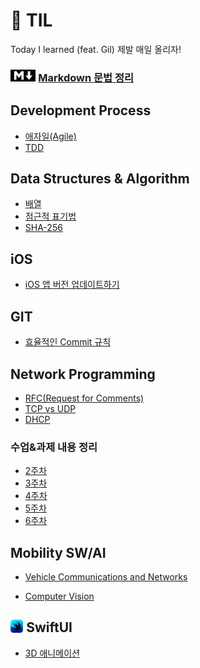 # 🔎 TIL

Today I learned (feat. Gil)
제발 매일 올리자!  

### <img src="image-1.png" width="8%" height="10%"> [Markdown 문법 정리](./markdownGRAMMAR.md)

## Development Process

- [애자일(Agile)](<./DevelopmentProcess/애자일(Agile).md>)
- [TDD](./DevelopmentProcess/TDD.md)

## Data Structures & Algorithm
- [배열](./Data%20Structures%20&%20Algorithm/배열.md)
- [점근적 표기법](./Data%20Structures%20&%20Algorithm/점근적%20표기법.md)
- [SHA-256](./Data%20Structures%20&%20Algorithm/SHA-256.md)

## iOS

- [iOS 앱 버전 업데이트하기](./iOS/iOS%20앱%20버전%20업데이트하기.md)

## GIT

- [효율적인 Commit 규칙](./GIT/효율적인%20Commit%20규칙.md)

## Network Programming

- [RFC(Request for Comments)](./Network%20Programming/RFC.md)
- [TCP vs UDP](./Network%20Programming/TCP%20vs%20UDP.md)
- [DHCP](./Network%20Programming/DHCP.md)

### 수업&과제 내용 정리
- [2주차](./Network%20Programming/2주차.md)
- [3주차](./Network%20Programming/3주차.md)
- [4주차](./Network%20Programming/4주차.md)
- [5주차](./Network%20Programming/5주차.md)
- [6주차](./Network%20Programming/6주차.md)

## Mobility SW/AI

- [Vehicle Communications and Networks](./Mobility%20SW%20and%20AI/Vehicle%20Communications%20and%20Networks)

- [Computer Vision](./Mobility%20SW%20and%20AI/Computer%20Vision)

## <img src="image-4.png" width="4%" height="5%"> SwiftUI

- [3D 애니메이션](./SwiftUI/[SwiftUI]%203D%20애니메이션.md)



